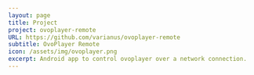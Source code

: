 ```yaml
---
layout: page
title: Project
project: ovoplayer-remote
URL: https://github.com/varianus/ovoplayer-remote
subtitle: OvoPlayer Remote
icon: /assets/img/ovoplayer.png
excerpt: Android app to control ovoplayer over a network connection.
---
```


